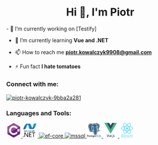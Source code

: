 <h1 align="center">Hi 👋, I'm Piotr</h1>
- 🔭 I’m currently working on [Testify]

- 🌱 I’m currently learning **Vue and .NET**

- 📫 How to reach me **piotr.kowalczyk9908@gmail.com**

- ⚡ Fun fact **I hate tomatoes**

<h3 align="left">Connect with me:</h3>
<p align="left">
<a href="https://linkedin.com/in/piotr-kowalczyk-9bba2a281" target="blank"><img align="center" src="https://raw.githubusercontent.com/rahuldkjain/github-profile-readme-generator/master/src/images/icons/Social/linked-in-alt.svg" alt="piotr-kowalczyk-9bba2a281" height="30" width="40" /></a>
</p>

<h3 align="left">Languages and Tools:</h3>
<p align="left">
  <!-- C# / .NET -->
  <a href="https://dotnet.microsoft.com/" target="_blank" rel="noreferrer">
    <img src="https://raw.githubusercontent.com/devicons/devicon/master/icons/csharp/csharp-original.svg" alt="csharp" width="40" height="40"/>
  </a>
  <a href="https://dotnet.microsoft.com/" target="_blank" rel="noreferrer">
    <img src="https://raw.githubusercontent.com/devicons/devicon/master/icons/dot-net/dot-net-original-wordmark.svg" alt="dotnet" width="40" height="40"/>
  </a>

  <!-- Entity Framework Core -->
  <a href="https://learn.microsoft.com/en-us/ef/core/" target="_blank" rel="noreferrer">
    <img src="https://www.vectorlogo.zone/logos/dotnetfoundation/dotnetfoundation-icon.svg" alt="ef-core" width="40" height="40"/>
  </a>

  <!-- MSSQL -->
  <a href="https://www.microsoft.com/en-us/sql-server" target="_blank" rel="noreferrer">
    <img src="https://www.svgrepo.com/show/303229/microsoft-sql-server-logo.svg" alt="mssql" width="40" height="40"/>
  </a>

  <!-- PostgreSQL -->
  <a href="https://www.postgresql.org" target="_blank" rel="noreferrer">
    <img src="https://raw.githubusercontent.com/devicons/devicon/master/icons/postgresql/postgresql-original-wordmark.svg" alt="postgresql" width="40" height="40"/>
  </a>

  <!-- Vue -->
  <a href="https://vuejs.org/" target="_blank" rel="noreferrer">
    <img src="https://raw.githubusercontent.com/devicons/devicon/master/icons/vuejs/vuejs-original-wordmark.svg" alt="vue" width="40" height="40"/>
  </a>

  <!-- React -->
  <a href="https://reactjs.org/" target="_blank" rel="noreferrer">
    <img src="https://raw.githubusercontent.com/devicons/devicon/master/icons/react/react-original-wordmark.svg" alt="react" width="40" height="40"/>
  </a>
</p>

